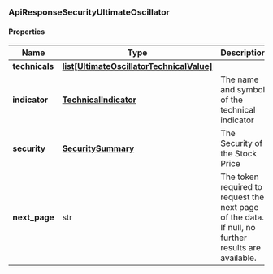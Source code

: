 

[//]: # (CLASS:ApiResponseSecurityUltimateOscillator)

[//]: # (KIND:object)

### ApiResponseSecurityUltimateOscillator

#### Properties

[//]: # (START_DEFINITION)

Name | Type | Description
------------ | ------------- | -------------
**technicals** | [**list[UltimateOscillatorTechnicalValue]**](UltimateOscillatorTechnicalValue.md) |  &nbsp;
**indicator** | [**TechnicalIndicator**](TechnicalIndicator.md) | The name and symbol of the technical indicator &nbsp;
**security** | [**SecuritySummary**](SecuritySummary.md) | The Security of the Stock Price &nbsp;
**next_page** | str | The token required to request the next page of the data. If null, no further results are available. &nbsp;

[//]: # (END_DEFINITION)


[//]: # (CONTAINED_CLASS:UltimateOscillatorTechnicalValue)


[//]: # (CONTAINED_CLASS:TechnicalIndicator)


[//]: # (CONTAINED_CLASS:SecuritySummary)



